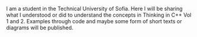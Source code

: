 I am a student in the Technical University of Sofia. 
Here I will be sharing what I understood or did to understand the concepts in Thinking in C++ Vol 1 and 2. 
Examples through code and maybe some form of short texts or diagrams will be published.
